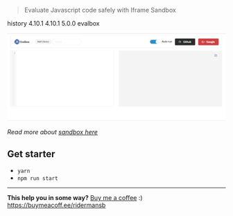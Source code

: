 > Evaluate Javascript code safely with Iframe Sandbox

history                                          4.10.1        4.10.1   5.0.0  evalbox


![Demo](demo.gif)

*Read more about [sandbox here][1]*

## Get starter

 - `yarn`
 - `npm run start`

-------

**This help you in some way?** [Buy me a coffee][coffee]  :)   
https://buymeacoff.ee/ridermansb

[1]: https://www.html5rocks.com/en/tutorials/security/sandboxed-iframes/
[coffee]: https://buymeacoff.ee/ridermansb
